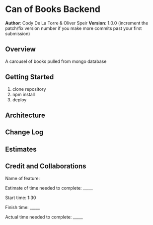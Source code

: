 # Can of Books Backend

**Author**: Cody De La Torre & Oliver Speir
**Version**: 1.0.0 (increment the patch/fix version number if you make more commits past your first submission)

## Overview

A carousel of books pulled from mongo database

## Getting Started

1. clone repository
2. npm install
3. deploy

## Architecture
<!-- Provide a detailed description of the application design. What technologies (languages, libraries, etc) you're using, and any other relevant design information. -->

## Change Log
<!-- Use this area to document the iterative changes made to your application as each feature is successfully implemented. Use time stamps. Here's an example:

01-01-2001 4:59pm - Application now has a fully-functional express server, with a GET route for the location resource. -->

## Estimates
<!-- See below -->

## Credit and Collaborations
<!-- Give credit (and a link) to other people or resources that helped you build this application. -->

Name of feature: 

Estimate of time needed to complete: _____

Start time: 1:30

Finish time: _____

Actual time needed to complete: _____
